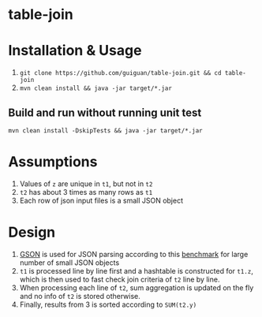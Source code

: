 <!--
@Author: Guan Gui <guiguan>
@Date:   2016-11-02T02:59:58+11:00
@Email:  root@guiguan.net
@Last modified by:   guiguan
@Last modified time: 2016-11-02T21:19:20+11:00
-->



# table-join

# Installation & Usage

1. `git clone https://github.com/guiguan/table-join.git && cd table-join`
2. `mvn clean install && java -jar target/*.jar`

## Build and run without running unit test

`mvn clean install -DskipTests && java -jar target/*.jar`

# Assumptions

1. Values of `z` are unique in `t1`, but not in `t2`
2. `t2` has about 3 times as many rows as `t1`
3. Each row of json input files is a small JSON object

# Design

1. [GSON](https://github.com/google/gson) is used for JSON parsing according to this [benchmark](http://blog.takipi.com/the-ultimate-json-library-json-simple-vs-gson-vs-jackson-vs-json/) for large number of small JSON objects
2. `t1` is processed line by line first and a hashtable is constructed for `t1.z`, which is then used to fast check join criteria of `t2` line by line.
3. When processing each line of `t2`, sum aggregation is updated on the fly and no info of `t2` is stored otherwise.
4. Finally, results from 3 is sorted according to `SUM(t2.y)`
